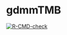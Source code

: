 # gdmmTMB

<!-- badges: start -->
[![R-CMD-check](https://github.com/dhercar/gdmmTMB/actions/workflows/R-CMD-check.yaml/badge.svg)](https://github.com/dhercar/gdmmTMB/actions/workflows/R-CMD-check.yaml)
<!-- badges: end -->

